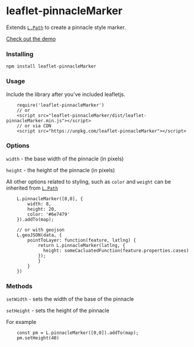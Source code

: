 # leaflet-pinnacleMarker
Extends [`L.Path`](https://leafletjs.com/reference.html#path) to create a pinnacle style marker. 

[Check out the demo](https://rowanwins.github.io/leaflet-pinnacleMarker/docs/index.html)

### Installing
````
npm install leaflet-pinnacleMarker
````

### Usage
Include the library after you've included leafletjs.

```
    require('leaflet-pinnacleMarker')
    // or
    <script src="leaflet-pinnacleMarker/dist/leaflet-pinnacleMarker.min.js"></script>
    // or via CDN
    <script src="https://unpkg.com/leaflet-pinnacleMarker"></script>
```

### Options
`width` - the base width of the pinnacle (in pixels)

`height` - the height of the pinnacle (in pixels)

All other options related to styling, such as `color` and `weight` can be inherited from [`L.Path`](https://leafletjs.com/reference.html#path)
````
    L.pinnacleMarker([0,0], {
        width: 8,
        height: 20,
        color: '#6e7479'
    }).addTo(map);

    // or with geojson
    L.geoJSON(data, {
        pointToLayer: function(feature, latlng) {
            return L.pinnacleMarker(latlng, {
              height: someCacluatedFunction(feature.properties.cases)
            });
            }
        }
    })
````

### Methods
`setWidth` - sets the width of the base of the pinnacle

`setHeight` - sets the height of the pinnacle

For example
````
    const pm = L.pinnacleMarker([0,0]).addTo(map);
    pm.setHeight(40)
````
